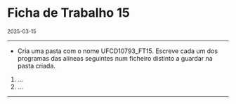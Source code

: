 <h1>Ficha de Trabalho 15</h1>
<small>2025-03-15</small>
<br>

<hr>
<ul>
<li> Cria uma pasta com o nome UFCD10793_FT15. Escreve cada um dos programas das alíneas seguintes num ficheiro distinto a guardar na pasta criada.
</li>

</ul>

<ol>
<li> 
    ...
</li>

<li> 
    ...
</li>

</ol>

<hr>